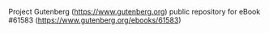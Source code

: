 Project Gutenberg (https://www.gutenberg.org) public repository for eBook #61583 (https://www.gutenberg.org/ebooks/61583)
